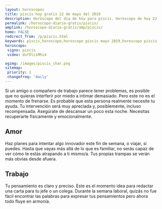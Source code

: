 ```yaml
---
layout: horoscopos
title: piscis hoy gratis 22 de mayo del 2019 
description: Horóscopo del dia de hoy para piscis. Horoscopo de hoy 22 de mayo del 2019. Las predicciones de amor, trabajo, vida personal gratis.
permalink: /horoscopo-diario-gratis/piscis/
amplink: /horoscopo-diario-gratis/amp/piscis/
home: FALSE
redirect_from: /p/piscis.html
keywords: piscis,horoscopo,horoscopo piscis mayo 2019,horoscopo piscis hoy,tarot piscis mayo 2019,horoscopo piscis,tarot piscis hoy,horoscopo de hoy,horoscopo diario,tarot del amor,horoscopo de hoy piscis,horoscopo diario del tarot, Horoscopo de hoy piscis 22 de mayo del 2019,horóscopo del día,signos zodiacales 2019, el horoscopo de hoy
horoscopo:
 signo: piscis
 video: dufOlisMhi4

ogimg: /images/piscis_char.png
sitemap:
 priority: 1
 changefreq: 'daily'
---
```



Si un amigo o compañero de trabajo parece tener problemas, es posible que no quieras interferir por miedo a intimar demasiado. Pero este no es el momento de frenarse. Es probable que esta persona realmente necesite tu ayuda. Tu intervención será muy apreciada y, posiblemente, incluso recompensada. Asegúrate de descansar un poco esta noche. Necesitas recuperarte físicamente y emocionalmente.

## Amor

Haz planes para intentar algo innovador este fin de semana, o viajar, si puedes. Hasta que vayas más allá de lo que es familiar, no serás capaz de ver cómo te estás atrapando a ti mismo/a. Tus propias trampas se verán más obvias desde afuera.

## Trabajo

Tu pensamiento es claro y preciso. Este es el momento idea para redactar una carta para tu jefe o un colega. Durante la semana laboral, quizás no fue fácil encontrar las palabras para expresar tus pensamientos pero ahora todo fluye en armonía.
